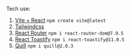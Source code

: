 Tech use:
1. [Vite + React](https://vite.dev/guide/) `npm create vite@latest`
2. [Tailwindcss](https://tailwindcss.com/docs/installation/using-vite)
3. [React Router](https://www.npmjs.com/package/react-router-dom) `npm i react-router-dom@7.9.5`
4. [React Toastify](https://www.npmjs.com/package/react-toastify) `npm i react-toastify@11.0.5`
5. [Quill](https://www.npmjs.com/package/quill) `npm i quill@2.0.3`